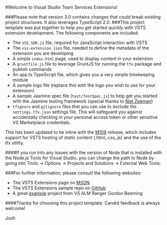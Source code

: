 #Welcome to Visual Studio Team Services Extensions!

###Please note that version 3.0 contains changes that could break existing project structures.  It also leverages TypeScript 2.0.
###This project template was put together to help you get started quickly with VSTS extension development.  The following components are included:

- The `VSS.SDK.js` file, required for JavaScript interaction with VSTS
- The `vss-extension.json` file, needed to define the metadata of the extension you are developing
- A simple `index.html` page, used to display content in your extension
- A `gruntfile.js` file to leverage GruntJS for running the `tfx` package and publish commands
- An app.ts TypeScript file, which gives you a very simple timekeeping module
- A sample logo file (replace this with the logo you wish to use for your extension)
- A sample Jasmine spec file (`test/TestSpec.js`) to help get you started with the Jasmine testing framework (special thanks to [Niel Zeeman](http://blogs.msdn.com/b/willy-peter_schaub/archive/2013/11/01/introducing-the-visual-studio-alm-rangers-niel-zeeman.aspx))
- `tfignore` and `gitignore` files that you can use to exclude the `settings.tfx.json` settings file.  This will safeguard you against accidentally checking in your personal access token or other sensitive VS Marketplace credentials.

This has been updated to be inline with the [M109](https://www.visualstudio.com/en-us/integrate/extensions/support/release-notes) release, which includes support for VSTS hosting of static content (.html,.css,.js) and the use of the tfx utility.

####If you run into any issues with the version of Node that is installed with the Node.js Tools for Visual Studio, you can change the path to Node by going into Tools -> Options -> Projects and Solutions -> External Web Tools.

###For further information, please consult the following websites:
- The VSTS Extensions page on [MSDN](https://www.visualstudio.com/en-us/integrate/extensions/overview)
- The VSTS Extensions sample repo on [GitHub](https://github.com/Microsoft/vso-extension-samples)
- A great [example](https://binary-stuff.com/post/a-hello-world-for-vso-extensions) project from VS ALM Ranger Gordon Beeming

####Thanks for choosing this project template.  Candid feedback is always welcome!

Josh